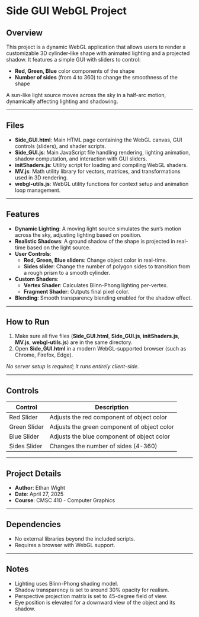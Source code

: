 # Side GUI WebGL Project

## Overview
This project is a dynamic WebGL application that allows users to render a customizable 3D cylinder-like shape with animated lighting and a projected shadow. It features a simple GUI with sliders to control:
- **Red, Green, Blue** color components of the shape
- **Number of sides** (from 4 to 360) to change the smoothness of the shape

A sun-like light source moves across the sky in a half-arc motion, dynamically affecting lighting and shadowing.

---

## Files

- **Side_GUI.html**: Main HTML page containing the WebGL canvas, GUI controls (sliders), and shader scripts.
- **Side_GUI.js**: Main JavaScript file handling rendering, lighting animation, shadow computation, and interaction with GUI sliders.
- **initShaders.js**: Utility script for loading and compiling WebGL shaders.
- **MV.js**: Math utility library for vectors, matrices, and transformations used in 3D rendering.
- **webgl-utils.js**: WebGL utility functions for context setup and animation loop management.

---

## Features

- **Dynamic Lighting**: A moving light source simulates the sun’s motion across the sky, adjusting lighting based on position.
- **Realistic Shadows**: A ground shadow of the shape is projected in real-time based on the light source.
- **User Controls**:
  - **Red, Green, Blue sliders**: Change object color in real-time.
  - **Sides slider**: Change the number of polygon sides to transition from a rough prism to a smooth cylinder.
- **Custom Shaders**:
  - **Vertex Shader**: Calculates Blinn-Phong lighting per-vertex.
  - **Fragment Shader**: Outputs final pixel color.
- **Blending**: Smooth transparency blending enabled for the shadow effect.

---

## How to Run

1. Make sure all five files (**Side_GUI.html**, **Side_GUI.js**, **initShaders.js**, **MV.js**, **webgl-utils.js**) are in the same directory.
2. Open **Side_GUI.html** in a modern WebGL-supported browser (such as Chrome, Firefox, Edge).

_No server setup is required; it runs entirely client-side._

---

## Controls

| Control         | Description                                |
|-----------------|--------------------------------------------|
| Red Slider      | Adjusts the red component of object color  |
| Green Slider    | Adjusts the green component of object color|
| Blue Slider     | Adjusts the blue component of object color |
| Sides Slider    | Changes the number of sides (4-360)        |

---

## Project Details

- **Author**: Ethan Wight
- **Date**: April 27, 2025
- **Course**: CMSC 410 - Computer Graphics

---

## Dependencies

- No external libraries beyond the included scripts.
- Requires a browser with WebGL support.

---

## Notes

- Lighting uses Blinn-Phong shading model.
- Shadow transparency is set to around 30% opacity for realism.
- Perspective projection matrix is set to 45-degree field of view.
- Eye position is elevated for a downward view of the object and its shadow.
